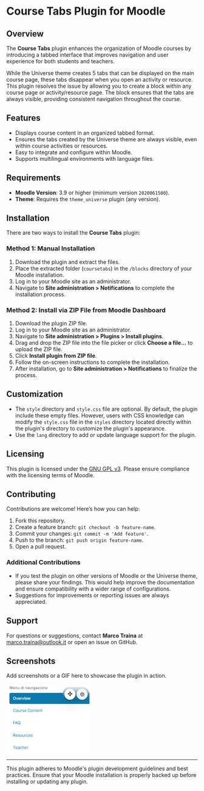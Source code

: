 
# Course Tabs Plugin for Moodle

## Overview

The **Course Tabs** plugin enhances the organization of Moodle courses by introducing a tabbed interface that improves navigation and user experience for both students and teachers.

While the Universe theme creates 5 tabs that can be displayed on the main course page, these tabs disappear when you open an activity or resource. This plugin resolves the issue by allowing you to create a block within any course page or activity/resource page. The block ensures that the tabs are always visible, providing consistent navigation throughout the course.

## Features

- Displays course content in an organized tabbed format.
- Ensures the tabs created by the Universe theme are always visible, even within course activities or resources.
- Easy to integrate and configure within Moodle.
- Supports multilingual environments with language files.

## Requirements

- **Moodle Version**: 3.9 or higher (minimum version `2020061500`).
- **Theme**: Requires the `theme_universe` plugin (any version).

## Installation

There are two ways to install the **Course Tabs** plugin:

### Method 1: Manual Installation

1. Download the plugin and extract the files.
2. Place the extracted folder (`coursetabs`) in the `/blocks` directory of your Moodle installation.
3. Log in to your Moodle site as an administrator.
4. Navigate to **Site administration > Notifications** to complete the installation process.

### Method 2: Install via ZIP File from Moodle Dashboard

1. Download the plugin ZIP file.
2. Log in to your Moodle site as an administrator.
3. Navigate to **Site administration > Plugins > Install plugins**.
4. Drag and drop the ZIP file into the file picker or click **Choose a file...** to upload the ZIP file.
5. Click **Install plugin from ZIP file**.
6. Follow the on-screen instructions to complete the installation.
7. After installation, go to **Site administration > Notifications** to finalize the process.

## Customization

- The `style` directory and `style.css` file are optional. By default, the plugin include these empty files. However, users with CSS knowledge can modify the `style.css` file in the `styles` directory located directly within the plugin's directory to customize the plugin's appearance.
- Use the `lang` directory to add or update language support for the plugin.

## Licensing

This plugin is licensed under the [GNU GPL v3](https://www.gnu.org/licenses/gpl-3.0.html). Please ensure compliance with the licensing terms of Moodle.

## Contributing

Contributions are welcome! Here’s how you can help:

1. Fork this repository.
2. Create a feature branch: `git checkout -b feature-name`.
3. Commit your changes: `git commit -m 'Add feature'`.
4. Push to the branch: `git push origin feature-name`.
5. Open a pull request.

### Additional Contributions

- If you test the plugin on other versions of Moodle or the Universe theme, please share your findings. This would help improve the documentation and ensure compatibility with a wider range of configurations.
- Suggestions for improvements or reporting issues are always appreciated.

## Support

For questions or suggestions, contact **Marco Traina** at [marco.traina@outlook.it](mailto:marco.traina@outlook.it) or open an issue on GitHub.

## Screenshots

Add screenshots or a GIF here to showcase the plugin in action.

![Course Tabs](course_tabs.png)

---

This plugin adheres to Moodle's plugin development guidelines and best practices. Ensure that your Moodle installation is properly backed up before installing or updating any plugin.
